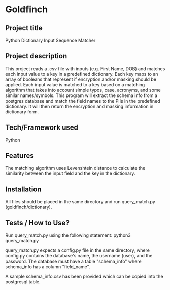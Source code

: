 # Goldfinch


## Project title
Python Dictionary Input Sequence Matcher

## Project description
This project reads a .csv file with inputs (e.g. First Name, DOB) and matches each input value to a key in a predefined dictionary. Each key maps to an array of booleans that represent if encryption and/or masking should be applied. Each input value is matched to a key based on a matching algorithm that takes into account simple typos, case, acronyms, and some similar names/symbols. This program will extract the schema info from a postgres database and match the field names to the PIIs in the predefined dictionary. It will then return the encryption and masking information in dictionary form. 


## Tech/Framework used
Python

## Features
The matching algorithm uses Levenshtein distance to calculate the similarity between the input field and the key in the dictionary.

## Installation
All files should be placed in the same directory and run query_match.py (goldfinch/dictionary).


## Tests / How to Use?
Run query_match.py using the following statement:
python3 query_match.py

query_match.py expects a config.py file in the same directory, where config.py contains the database's name, the username (user), and the password. 
The database must have a table "schema_info" where schema_info has a column "field_name". 

A sample schema_info.csv has been provided which can be copied into the postgresql table. 
